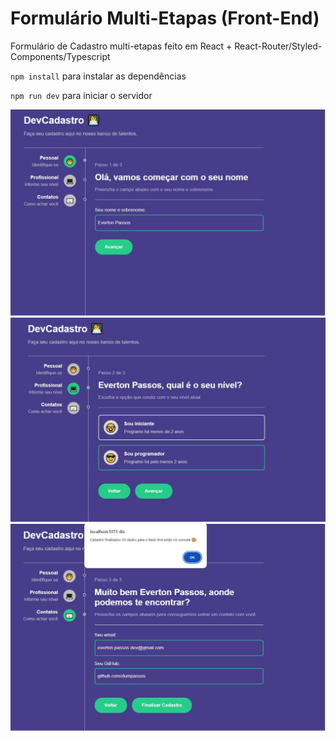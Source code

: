 # Formulário Multi-Etapas (Front-End)

Formulário de Cadastro multi-etapas feito em React + React-Router/Styled-Components/Typescript

`npm install` para instalar as dependências

`npm run dev` para iniciar o servidor

<img src="src/assets/Print 1.jpg">

<img src="src/assets/Print 2.jpg">

<img src="src/assets/Print 3.jpg">